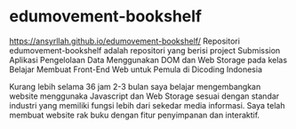 # edumovement-bookshelf
https://ansyrllah.github.io/edumovement-bookshelf/
Repositori edumovement-bookshelf adalah repositori yang berisi project Submission Aplikasi Pengelolaan Data Menggunakan DOM dan Web Storage pada  kelas Belajar Membuat Front-End Web untuk Pemula di Dicoding Indonesia

Kurang lebih selama 36 jam 2-3 bulan saya belajar mengembangkan website menggunaka Javascript dan Web Storage sesuai dengan standar industri yang memiliki fungsi lebih dari sekedar media informasi. Saya telah membuat website rak buku dengan fitur penyimpanan dan interaktif.
